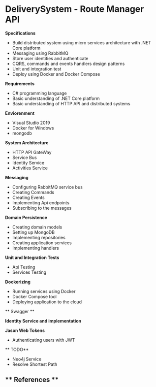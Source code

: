 # DeliverySystem - Route Manager API

**Specifications**

 - Build distributed system using micro services architecture with .NET
   Core platform
 - Messaging using RabbitMQ
 - Store user identities and authenticate
 - CQRS, commands and events handlers design patterns
 - Unit and integration test
 - Deploy using Docker and Docker Compose

**Requirements**

 - C# programming language
 - Basic understanding of .NET Core platform
 - Basic understanding of HTTP API and distributed systems

**Enviorenment**

- Visual Studio 2019
- Docker for Windows
- mongodb

**System Architecture**

- HTTP API GateWay
- Service Bus
- Identity Service
- Activities Service

**Messaging**
- Configuring RabbitMQ service bus
- Creating Commands
- Creating Events
- Implementing Api endpoints
- Subscribing to the messages

**Domain Persistence**
- Creating domain models
- Setting up MongoDB
- Implementing repositories
- Creating application services
- Implementing handlers

**Unit and Integration Tests**
 - Api Testing
 - Services Testing

 **Dockerizing**
 - Running services using Docker
 - Docker Compose tool
 - Deploying application to the cloud

 ** Swagger ** 

 **Identity Service and implementation**

 **Jason Web Tokens**
 - Authenticating users with JWT

** TODO** 
- Neo4j Service
- Resolve Shortest Path 

** References **
 -
